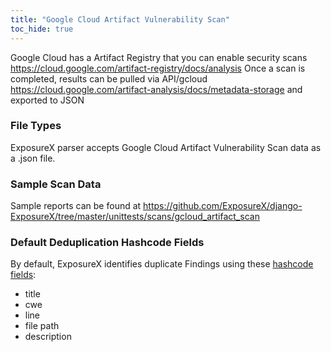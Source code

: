 ```yaml
---
title: "Google Cloud Artifact Vulnerability Scan"
toc_hide: true
---
```

Google Cloud has a Artifact Registry that you can enable security scans https://cloud.google.com/artifact-registry/docs/analysis
Once a scan is completed, results can be pulled via API/gcloud https://cloud.google.com/artifact-analysis/docs/metadata-storage and exported to JSON

### File Types
ExposureX parser accepts Google Cloud Artifact Vulnerability Scan data as a .json file.

### Sample Scan Data
Sample reports can be found at https://github.com/ExposureX/django-ExposureX/tree/master/unittests/scans/gcloud_artifact_scan

### Default Deduplication Hashcode Fields
By default, ExposureX identifies duplicate Findings using these [hashcode fields](https://docs.exposurex.com/en/working_with_findings/finding_deduplication/about_deduplication/):

- title
- cwe
- line
- file path
- description
